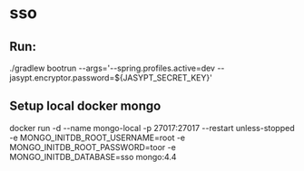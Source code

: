 # sso

## Run:
./gradlew bootrun --args='--spring.profiles.active=dev --jasypt.encryptor.password=${JASYPT_SECRET_KEY}'

## Setup local docker mongo
docker run -d --name mongo-local -p 27017:27017 --restart unless-stopped -e MONGO_INITDB_ROOT_USERNAME=root -e MONGO_INITDB_ROOT_PASSWORD=toor -e MONGO_INITDB_DATABASE=sso mongo:4.4